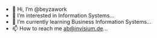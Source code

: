 - 👋 Hi, I’m @beyzawork
- 👀 I’m interested in Information Systems...
- 🌱 I’m currently learning Business Information Systems...
- 📫 How to reach me ab@invisium.de...

<!---
beyzawork/beyzawork is a ✨ special ✨ repository because its `README.md` (this file) appears on your GitHub profile.
You can click the Preview link to take a look at your changes.
--->
